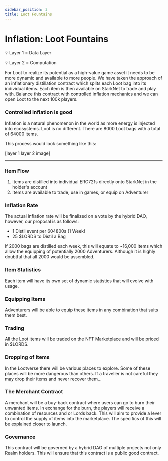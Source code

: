 ```yaml
---
sidebar_position: 3
title: Loot Fountains
---
```


# Inflation: Loot Fountains

💡 Layer 1 = Data Layer

💡 Layer 2 = Computation

For Loot to realize its potential as a high-value game asset it needs to be more dynamic and available to more people. We have taken the approach of an inflationary distillation contract which splits each Loot bag into its individual items. Each item is then available on StarkNet to trade and play with. Balance this contract with controlled inflation mechanics and we can open Loot to the next 100k players.

### Controlled inflation is good

Inflation is a natural phenomenon in the world as more energy is injected into ecosystems. Loot is no different. There are 8000 Loot bags with a total of 64000 items.

This process would look something like this:

[layer 1 layer 2 image]

---

### Item Flow

1. Items are distilled into individual ERC721s directly onto StarkNet in the holder's account
2. Items are available to trade, use in games, or equip on Adventurer

### Inflation Rate

The actual inflation rate will be finalized on a vote by the hybrid DAO, however, our proposal is as follows:

- 1 Distil event per 604800s (1 Week)
- 25 $LORDS to Distil a Bag

If 2000 bags are distilled each week, this will equate to ~16,000 items which allow the equipping of potentially 2000 Adventurers. Although it is highly doubtful that all 2000 would be assembled.

### Item Statistics

Each item will have its own set of dynamic statistics that will evolve with usage.

### Equipping Items

Adventurers will be able to equip these items in any combination that suits them best.

### Trading

All the Loot items will be traded on the NFT Marketplace and will be priced in $LORDS.

### Dropping of Items

In the Lootverse there will be various places to explore. Some of these places will be more dangerous than others. If a traveller is not careful they may drop their items and never recover them...

### The Merchant Contract

A merchant will be a buy-back contract where users can go to burn their unwanted items. In exchange for the burn, the players will receive a combination of resources and or Lords back. This will aim to provide a lever to control the supply of items into the marketplace. The specifics of this will be explained closer to launch.

### Governance

This contract will be governed by a hybrid DAO of multiple projects not only Realm holders. This will ensure that this contract is a public good contract.
